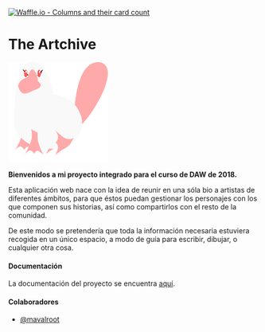 [![Waffle.io - Columns and their card count](https://badge.waffle.io/mavalroot/the-artchive.svg?columns=all)](https://waffle.io/mavalroot/the-artchive)

# The Artchive

<img src="frontend/web/img/artchive.svg" width="200px" height="200px" />

**Bienvenidos a mi proyecto integrado para el curso de DAW de 2018.**

Esta aplicación web nace con la idea de reunir en una sóla bio a artistas de diferentes ámbitos, para que éstos puedan gestionar los personajes con los que componen sus historias, así como compartirlos con el resto de la comunidad.

De este modo se pretendería que toda la información necesaria estuviera recogida en un único espacio, a modo de guía para escribir, dibujar, o cualquier otra cosa.

#### Documentación
La documentación del proyecto se encuentra [aquí](https://mavalroot.github.io/the-artchive/).

#### Colaboradores
- [@mavalroot](https://github.com/mavalroot)
